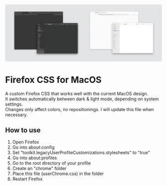 ![Firefox-css-for-MacOS](https://raw.githubusercontent.com/viesual/Firefox-CSS-for-MacOS/main/Firefox-CSS-for-MacOS.jpg)

# Firefox CSS for MacOS
A custom Firefox CSS that works well with the current MacOS design.  
It switches automatically between dark & light mode, depending on system settings.  
Changes only affect colors, no repositionings.
I will update this file when necessary.

## How to use
    
1. Open Firefox
2. Go into about:config
3. Set "toolkit.legacyUserProfileCustomizations.stylesheets" to "true"
4. Go into about:profiles
5. Go to the root directory of your profile
6. Create an "chrome" folder
7. Place this file (userChrome.css) in the folder
8. Restart Firefox
     

